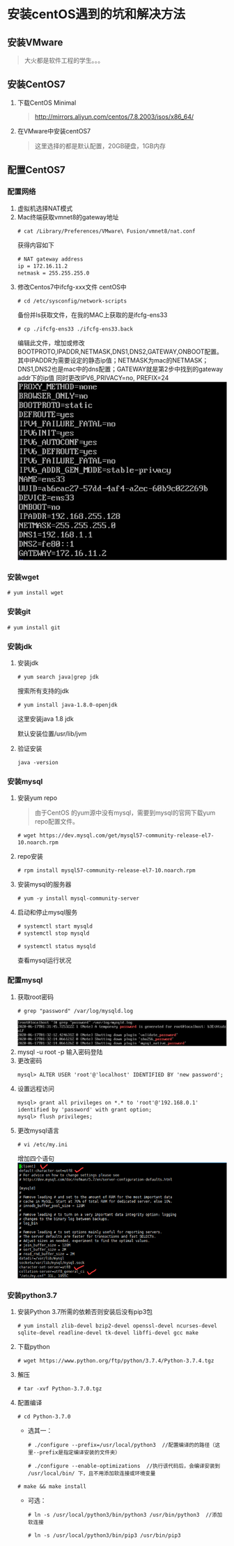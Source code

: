 # 安装centOS遇到的坑和解决方法

## 安装VMware

> 大火都是软件工程的学生。。。

## 安装CentOS7

1. 下载CentOS Minimal
   > http://mirrors.aliyun.com/centos/7.8.2003/isos/x86_64/
2. 在VMware中安装centOS7
   > 这里选择的都是默认配置，20GB硬盘，1GB内存

## 配置CentOS7

### 配置网络

1. 虚拟机选择NAT模式
2. Mac终端获取vmnet8的gateway地址
   ```
   # cat /Library/Preferences/VMware\ Fusion/vmnet8/nat.conf
   ```
   获得内容如下
   ```
   # NAT gateway address
   ip = 172.16.11.2
   netmask = 255.255.255.0
   ```
3. 修改Centos7中ifcfg-xxx文件
   centOS中
   ```
   # cd /etc/sysconfig/network-scripts
   ```
   备份并ls获取文件，在我的MAC上获取的是ifcfg-ens33
   ```
   # cp ./ifcfg-ens33 ./ifcfg-ens33.back
   ```
   编辑此文件，增加或修改BOOTPROTO,IPADDR,NETMASK,DNS1,DNS2,GATEWAY,ONBOOT配置。其中IPADDR为需要设定的静态ip值；NETMASK为mac的NETMASK；DNS1,DNS2也是mac中的dns配置；GATEWAY就是第2步中找到的gateway addr下的ip值
   同时更改IPV6_PRIVACY=no, PREFIX=24
   ![更改后的网络文件](../static/centOS/更改后的网络设置.png)

### 安装wget
```
# yum install wget
```

### 安装git
```
# yum install git
```

### 安装jdk
1. 安装jdk
   ```
   # yum search java|grep jdk
   ```
   搜索所有支持的jdk

   ```
   # yum install java-1.8.0-openjdk
   ```
   这里安装java 1.8 jdk

   默认安装位置/usr/lib/jvm
2. 验证安装
   ```
   java -version
   ```

### 安装mysql
1. 安装yum repo
   > 由于CentOS 的yum源中没有mysql，需要到mysql的官网下载yum repo配置文件。
   ```
   # wget https://dev.mysql.com/get/mysql57-community-release-el7-10.noarch.rpm
   ```
2. repo安装
   ```
   # rpm install mysql57-community-release-el7-10.noarch.rpm
   ```
3. 安装mysql的服务器
   ```
   # yum -y install mysql-community-server
   ```
4. 启动和停止mysql服务
   ```
   # systemctl start mysqld
   # systemctl stop mysqld
   ```
   ```
   # systemctl status mysqld
   ```
   查看mysql运行状况

### 配置mysql
1. 获取root密码
   ```
   # grep "password" /var/log/mysqld.log
   ```
   ![mysql密码](../static/centOS/grep%20mysql%20password.png)
2. mysql -u root -p 输入密码登陆
3. 更改密码
   ```
   mysql> ALTER USER 'root'@'localhost' IDENTIFIED BY 'new password';
   ```
4. 设置远程访问
   ```
   mysql> grant all privileges on *.* to 'root'@'192.168.0.1' identified by 'password' with grant option;
   mysql> flush privileges;
   ```
5. 更改mysql语言
   ```
   # vi /etc/my.ini
   ```
   增加四个语句
   ![my.ini](../static/centOS/new%20my.ini.png)

### 安装python3.7
1. 安装Python 3.7所需的依赖否则安装后没有pip3包
   ```
   # yum install zlib-devel bzip2-devel openssl-devel ncurses-devel sqlite-devel readline-devel tk-devel libffi-devel gcc make
   ```
2. 下载python
   ```
   # wget https://www.python.org/ftp/python/3.7.4/Python-3.7.4.tgz
   ```
3. 解压
   ```
   # tar -xvf Python-3.7.0.tgz
   ```
4. 配置编译
   ```
   # cd Python-3.7.0
   ```

   - 选其一：
      ```
      # ./configure --prefix=/usr/local/python3  //配置编译的的路径（这里--prefix是指定编译安装的文件夹）
      ```
      ```
      # ./configure --enable-optimizations  //执行该代码后，会编译安装到 /usr/local/bin/ 下，且不用添加软连接或环境变量
      ```
   ```
   # make && make install
   ```
   - 可选：
      ```
      # ln -s /usr/local/python3/bin/python3 /usr/bin/python3  //添加软连接
      ```
      ```
      # ln -s /usr/local/python3/bin/pip3 /usr/bin/pip3
      ```